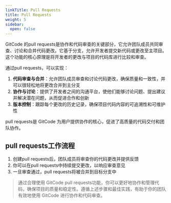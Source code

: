 ```yaml
---
linkTitle: Pull Requests
title: Pull Requests
weight: 5
sidebar:
  open: false
---
```


GitCode 的pull requests是协作和代码审查的关键部分，它允许团队成员共同审查、讨论和合并代码更改。它基于分支，允许开发者提交新代码或更改至主项目。这个功能的核心原理是将开发者的更改与项目的代码库进行比较和审查。

通过pull requests，可以实现：

1. **代码审查与合并**：允许团队成员审查和讨论代码更改，确保质量和一致性，并可以很轻松地将更改合并到主分支
2. **协作与讨论**：提供了开发者之间的沟通平台，使他们能够讨论问题、提出建议并解决潜在问题，从而促进合作和创新
3. **版本控制**：跟踪每个更改的历史记录，确保项目代码内容的可追溯性和可维护性

pull requests是 GitCode 为用户提供协作的核心，促进了高质量的代码交付和团队协作。

## pull requests工作流程

1. 创建pull requests后，团队成员将审查你的代码更改并提供反馈
2. 你可以在pull requests中持续提交更改，以响应审查意见
3. 一旦审查通过，pull requests将被合并到目标分支中

> 通过合理使用 GitCode pull requests功能，你可以更好地协作和管理代码，确保项目的质量和稳定性。遵循上述步骤和最佳实践，有助于你的团队有效地使用 GitCode 进行协作和代码审查。